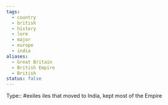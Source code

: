 ```yaml
---
tags:
  - country
  - british
  - history
  - lore
  - major
  - europe
  - india
aliases:
  - Great Britain
  - British Empire
  - British
status: false
---
```

Type:: 
#exiles iles that moved to India, kept most of the Empire